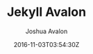 ---
title: "Jekyll Avalon"
github: https://github.com/joshuaavalon/Jekyll-Avalon
demo: https://joshuaavalon.github.io/Jekyll-Avalon/
author: Joshua Avalon

ssg:
  - Jekyll
cms:
  - No Cms
date: 2016-11-03T03:54:30Z
github_branch: master
---